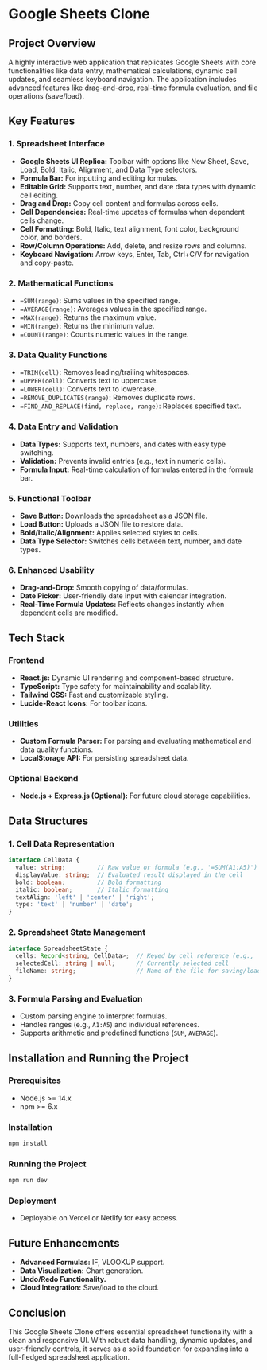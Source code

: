 # Google Sheets Clone

## Project Overview
A highly interactive web application that replicates Google Sheets with core functionalities like data entry, mathematical calculations, dynamic cell updates, and seamless keyboard navigation. The application includes advanced features like drag-and-drop, real-time formula evaluation, and file operations (save/load).

## Key Features

### 1. Spreadsheet Interface
- **Google Sheets UI Replica:** Toolbar with options like New Sheet, Save, Load, Bold, Italic, Alignment, and Data Type selectors.
- **Formula Bar:** For inputting and editing formulas.
- **Editable Grid:** Supports text, number, and date data types with dynamic cell editing.
- **Drag and Drop:** Copy cell content and formulas across cells.
- **Cell Dependencies:** Real-time updates of formulas when dependent cells change.
- **Cell Formatting:** Bold, Italic, text alignment, font color, background color, and borders.
- **Row/Column Operations:** Add, delete, and resize rows and columns.
- **Keyboard Navigation:** Arrow keys, Enter, Tab, Ctrl+C/V for navigation and copy-paste.

### 2. Mathematical Functions
- `=SUM(range)`: Sums values in the specified range.
- `=AVERAGE(range)`: Averages values in the specified range.
- `=MAX(range)`: Returns the maximum value.
- `=MIN(range)`: Returns the minimum value.
- `=COUNT(range)`: Counts numeric values in the range.

### 3. Data Quality Functions
- `=TRIM(cell)`: Removes leading/trailing whitespaces.
- `=UPPER(cell)`: Converts text to uppercase.
- `=LOWER(cell)`: Converts text to lowercase.
- `=REMOVE_DUPLICATES(range)`: Removes duplicate rows.
- `=FIND_AND_REPLACE(find, replace, range)`: Replaces specified text.

### 4. Data Entry and Validation
- **Data Types:** Supports text, numbers, and dates with easy type switching.
- **Validation:** Prevents invalid entries (e.g., text in numeric cells).
- **Formula Input:** Real-time calculation of formulas entered in the formula bar.

### 5. Functional Toolbar
- **Save Button:** Downloads the spreadsheet as a JSON file.
- **Load Button:** Uploads a JSON file to restore data.
- **Bold/Italic/Alignment:** Applies selected styles to cells.
- **Data Type Selector:** Switches cells between text, number, and date types.

### 6. Enhanced Usability
- **Drag-and-Drop:** Smooth copying of data/formulas.
- **Date Picker:** User-friendly date input with calendar integration.
- **Real-Time Formula Updates:** Reflects changes instantly when dependent cells are modified.

## Tech Stack

### Frontend
- **React.js:** Dynamic UI rendering and component-based structure.
- **TypeScript:** Type safety for maintainability and scalability.
- **Tailwind CSS:** Fast and customizable styling.
- **Lucide-React Icons:** For toolbar icons.

### Utilities
- **Custom Formula Parser:** For parsing and evaluating mathematical and data quality functions.
- **LocalStorage API:** For persisting spreadsheet data.

### Optional Backend
- **Node.js + Express.js (Optional):** For future cloud storage capabilities.

## Data Structures

### 1. **Cell Data Representation**
```typescript
interface CellData {
  value: string;         // Raw value or formula (e.g., '=SUM(A1:A5)')
  displayValue: string;  // Evaluated result displayed in the cell
  bold: boolean;         // Bold formatting
  italic: boolean;       // Italic formatting
  textAlign: 'left' | 'center' | 'right';
  type: 'text' | 'number' | 'date';
}
```

### 2. **Spreadsheet State Management**
```typescript
interface SpreadsheetState {
  cells: Record<string, CellData>;  // Keyed by cell reference (e.g., 'A1')
  selectedCell: string | null;      // Currently selected cell
  fileName: string;                 // Name of the file for saving/loading
}
```

### 3. **Formula Parsing and Evaluation**
- Custom parsing engine to interpret formulas.
- Handles ranges (e.g., `A1:A5`) and individual references.
- Supports arithmetic and predefined functions (`SUM`, `AVERAGE`).

## Installation and Running the Project

### Prerequisites
- Node.js >= 14.x
- npm >= 6.x

### Installation
```bash
npm install
```

### Running the Project
```bash
npm run dev
```

### Deployment
- Deployable on Vercel or Netlify for easy access.

## Future Enhancements
- **Advanced Formulas:** IF, VLOOKUP support.
- **Data Visualization:** Chart generation.
- **Undo/Redo Functionality.**
- **Cloud Integration:** Save/load to the cloud.

## Conclusion
This Google Sheets Clone offers essential spreadsheet functionality with a clean and responsive UI. With robust data handling, dynamic updates, and user-friendly controls, it serves as a solid foundation for expanding into a full-fledged spreadsheet application.